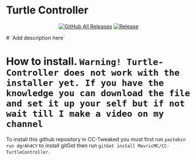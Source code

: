 # Turtle Controller
<p align="center">
  <a href="https://github.com/MavricMC/CC-TurtleController/releases/"><img src="https://img.shields.io/github/downloads/MavricMC/CC-TurtleController/total.svg" alt="GitHub All Releases"/></a>
  <a href="https://github.com/MavricMC/CC-TurtleController/releases/"><img src="https://img.shields.io/github/release/MavricMC/CC-TurtleController.svg" alt="Release"/></a>
</p>
# `Add description here`

# How to install. `Warning! Turtle-Controller does not work with the installer yet. If you have the knowledge you can download the file and set it up your self but if not wait till I make a video on my channel`

To install this github repository in CC-Tweaked you must first run `pastebin run dgrAh4CY` to install gitGet then run `gitGet install MavricMC/CC-TurtleController`.
